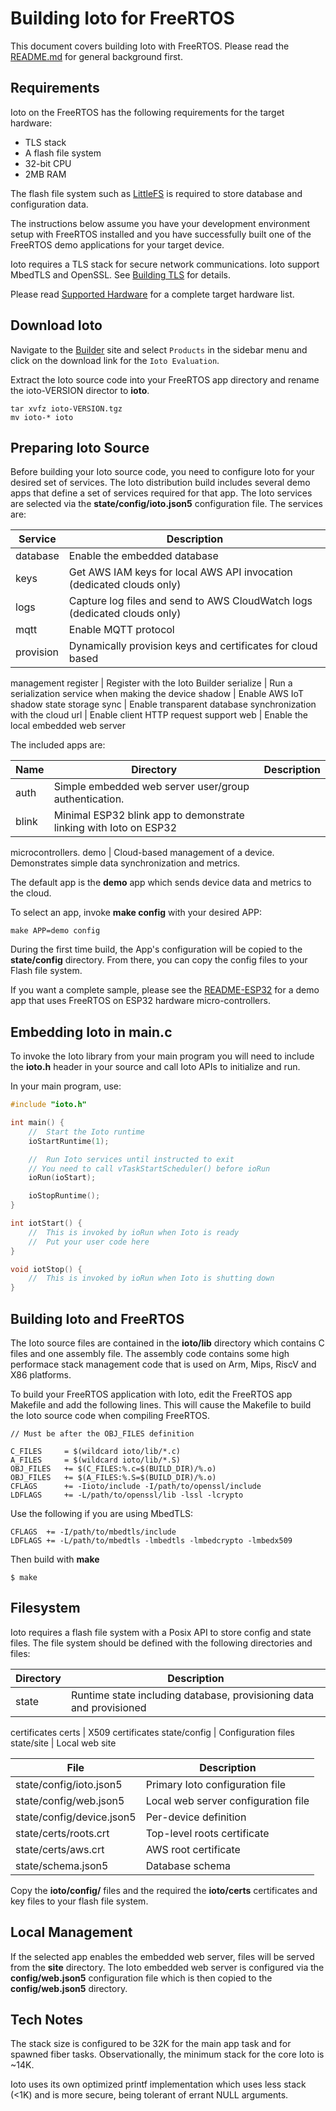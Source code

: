 # Building Ioto for FreeRTOS 

This document covers building Ioto with FreeRTOS. Please read the
[README.md](./README.md) for general background first.

## Requirements

Ioto on the FreeRTOS has the following requirements for the target hardware:

* TLS stack
* A flash file system
* 32-bit CPU
* 2MB RAM

The flash file system such as
[LittleFS](https://github.com/littlefs-project/littlefs) is required to store
database and configuration data. 

The instructions below assume you have your development environment setup with
FreeRTOS installed and you have successfully built one of the FreeRTOS demo
applications for your target device.

Ioto requires a TLS stack for secure network communications. Ioto support
MbedTLS and OpenSSL. See [Building TLS](../building/) for details.

Please read [Supported Hardware](https://www.embedthis.com/user/hardware/) for
a complete target hardware list.

## Download Ioto

Navigate to the [Builder](https://admin.embedthis.com/clouds) site and select
`Products` in the sidebar menu and click on the download link for the `Ioto
Evaluation`.  

Extract the Ioto source code into your FreeRTOS app directory and rename the
ioto-VERSION director to **ioto**.

    tar xvfz ioto-VERSION.tgz
    mv ioto-* ioto

## Preparing Ioto Source

Before building your Ioto source code, you need to configure Ioto for your
desired set of services. The Ioto distribution build includes several demo apps
that define a set of services required for that app. The Ioto services are
selected via the **state/config/ioto.json5** configuration file. The services
are:

Service | Description
-|-
database | Enable the embedded database
keys | Get AWS IAM keys for local AWS API invocation (dedicated clouds only)
logs | Capture log files and send to AWS CloudWatch logs (dedicated clouds only)
mqtt | Enable MQTT protocol
provision | Dynamically provision keys and certificates for cloud based
management
register | Register with the Ioto Builder
serialize | Run a serialization service when making the device
shadow | Enable AWS IoT shadow state storage
sync | Enable transparent database synchronization with the cloud
url | Enable client HTTP request support
web | Enable the local embedded web server

The included apps are:

Name | Directory | Description
-|-|-
auth | Simple embedded web server user/group authentication.
blink | Minimal ESP32 blink app to demonstrate linking with Ioto on ESP32
microcontrollers.
demo | Cloud-based management of a device. Demonstrates simple data
synchronization and metrics.

The default app is the **demo** app which sends device data and metrics to the
cloud. 

To select an app, invoke **make config** with your desired APP:

    make APP=demo config

During the first time build, the App's configuration will be copied to the
**state/config** directory. From there, you can copy the config files to your
Flash file system.

If you want a complete sample, please see the [README-ESP32](./README-ESP32.md)
for a demo app that uses FreeRTOS on ESP32 hardware micro-controllers.

## Embedding Ioto in main.c

To invoke the Ioto library from your main program you will need to include the
**ioto.h** header in your source and call Ioto APIs to initialize and run. 

In your main program, use:

```c
#include "ioto.h"

int main() {
    //  Start the Ioto runtime
    ioStartRuntime(1);

    //  Run Ioto services until instructed to exit
    // You need to call vTaskStartScheduler() before ioRun
    ioRun(ioStart);

    ioStopRuntime();
}

int iotStart() {
    //  This is invoked by ioRun when Ioto is ready
    //  Put your user code here
}

void iotStop() {
    //  This is invoked by ioRun when Ioto is shutting down
}
```

## Building Ioto and FreeRTOS

The Ioto source files are contained in the **ioto/lib** directory which
contains C files and one assembly file. The assembly code contains some high
performace stack management code that is used on Arm, Mips, RiscV and X86
platforms.

To build your FreeRTOS application with Ioto, edit the FreeRTOS app Makefile
and add the following lines. This will cause the Makefile to build the Ioto
source code when compiling FreeRTOS.

```make
// Must be after the OBJ_FILES definition

C_FILES     = $(wildcard ioto/lib/*.c)
A_FILES     = $(wildcard ioto/lib/*.S)
OBJ_FILES   += $(C_FILES:%.c=$(BUILD_DIR)/%.o)
OBJ_FILES   += $(A_FILES:%.S=$(BUILD_DIR)/%.o)
CFLAGS      += -Iioto/include -I/path/to/openssl/include
LDFLAGS     += -L/path/to/openssl/lib -lssl -lcrypto
```

Use the following if you are using MbedTLS:

    CFLAGS  += -I/path/to/mbedtls/include
    LDFLAGS += -L/path/to/mbedtls -lmbedtls -lmbedcrypto -lmbedx509

Then build with **make**

    $ make

## Filesystem

Ioto requires a flash file system with a Posix API to store config and state
files. The file system should be defined with the following directories and
files:

Directory | Description
-|-
state | Runtime state including database, provisioning data and provisioned
certificates
certs | X509 certificates
state/config | Configuration files
state/site | Local web site 

File | Description
-|-
state/config/ioto.json5 | Primary Ioto configuration file
state/config/web.json5 | Local web server configuration file
state/config/device.json5 | Per-device definition
state/certs/roots.crt | Top-level roots certificate
state/certs/aws.crt | AWS root certificate
state/schema.json5 | Database schema

Copy the **ioto/config/** files and the required the **ioto/certs**
certificates and key files to your flash file system.

## Local Management

If the selected app enables the embedded web server, files will be served from
the **site** directory. The Ioto embedded web server is configured via the
**config/web.json5** configuration file which is then copied to the
**config/web.json5** directory.

## Tech Notes

The stack size is configured to be 32K for the main app task and for spawned
fiber tasks. Observationally, the minimum stack for the core Ioto is ~14K.

Ioto uses its own optimized printf implementation which uses less stack (<1K)
and is more secure, being tolerant of errant NULL arguments.

